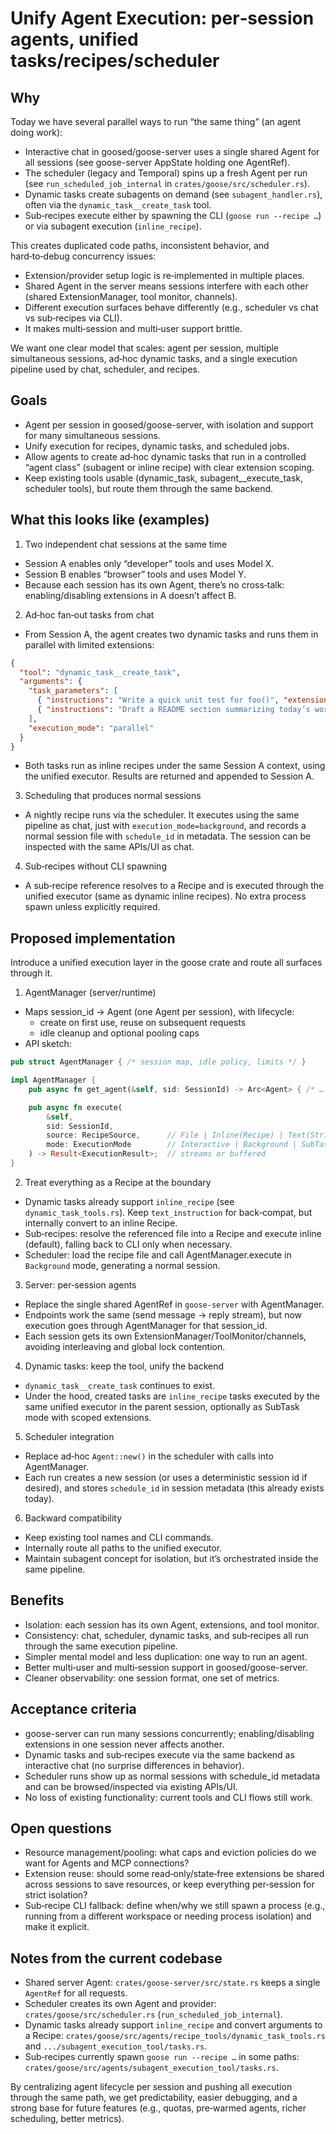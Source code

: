 # Unify Agent Execution: per‑session agents, unified tasks/recipes/scheduler

## Why

Today we have several parallel ways to run “the same thing” (an agent doing work):

- Interactive chat in goosed/goose-server uses a single shared Agent for all sessions (see goose-server AppState holding one AgentRef).
- The scheduler (legacy and Temporal) spins up a fresh Agent per run (see `run_scheduled_job_internal` in `crates/goose/src/scheduler.rs`).
- Dynamic tasks create subagents on demand (see `subagent_handler.rs`), often via the `dynamic_task__create_task` tool.
- Sub‑recipes execute either by spawning the CLI (`goose run --recipe …`) or via subagent execution (`inline_recipe`).

This creates duplicated code paths, inconsistent behavior, and hard‑to‑debug concurrency issues:

- Extension/provider setup logic is re‑implemented in multiple places.
- Shared Agent in the server means sessions interfere with each other (shared ExtensionManager, tool monitor, channels).
- Different execution surfaces behave differently (e.g., scheduler vs chat vs sub‑recipes via CLI).
- It makes multi‑session and multi‑user support brittle.

We want one clear model that scales: agent per session, multiple simultaneous sessions, ad‑hoc dynamic tasks, and a single execution pipeline used by chat, scheduler, and recipes.

## Goals

- Agent per session in goosed/goose-server, with isolation and support for many simultaneous sessions.
- Unify execution for recipes, dynamic tasks, and scheduled jobs.
- Allow agents to create ad‑hoc dynamic tasks that run in a controlled “agent class” (subagent or inline recipe) with clear extension scoping.
- Keep existing tools usable (dynamic_task, subagent__execute_task, scheduler tools), but route them through the same backend.

## What this looks like (examples)

1) Two independent chat sessions at the same time

- Session A enables only “developer” tools and uses Model X.
- Session B enables “browser” tools and uses Model Y.
- Because each session has its own Agent, there’s no cross‑talk: enabling/disabling extensions in A doesn’t affect B.

2) Ad‑hoc fan‑out tasks from chat

- From Session A, the agent creates two dynamic tasks and runs them in parallel with limited extensions:

```json
{
  "tool": "dynamic_task__create_task",
  "arguments": {
    "task_parameters": [
      { "instructions": "Write a quick unit test for foo()", "extensions": ["developer"] },
      { "instructions": "Draft a README section summarizing today’s work", "extensions": [] }
    ],
    "execution_mode": "parallel"
  }
}
```

- Both tasks run as inline recipes under the same Session A context, using the unified executor. Results are returned and appended to Session A.

3) Scheduling that produces normal sessions

- A nightly recipe runs via the scheduler. It executes using the same pipeline as chat, just with `execution_mode=background`, and records a normal session file with `schedule_id` in metadata. The session can be inspected with the same APIs/UI as chat.

4) Sub‑recipes without CLI spawning

- A sub‑recipe reference resolves to a Recipe and is executed through the unified executor (same as dynamic inline recipes). No extra process spawn unless explicitly required.

## Proposed implementation

Introduce a unified execution layer in the goose crate and route all surfaces through it.

1) AgentManager (server/runtime)

- Maps session_id -> Agent (one Agent per session), with lifecycle:
  - create on first use, reuse on subsequent requests
  - idle cleanup and optional pooling caps
- API sketch:

```rust
pub struct AgentManager { /* session map, idle policy, limits */ }

impl AgentManager {
    pub async fn get_agent(&self, sid: SessionId) -> Arc<Agent> { /* … */ }

    pub async fn execute(
        &self,
        sid: SessionId,
        source: RecipeSource,      // File | Inline(Recipe) | Text(String)
        mode: ExecutionMode        // Interactive | Background | SubTask
    ) -> Result<ExecutionResult>;  // streams or buffered
}
```

2) Treat everything as a Recipe at the boundary

- Dynamic tasks already support `inline_recipe` (see `dynamic_task_tools.rs`). Keep `text_instruction` for back‑compat, but internally convert to an inline Recipe.
- Sub‑recipes: resolve the referenced file into a Recipe and execute inline (default), falling back to CLI only when necessary.
- Scheduler: load the recipe file and call AgentManager.execute in `Background` mode, generating a normal session.

3) Server: per‑session agents

- Replace the single shared AgentRef in `goose-server` with AgentManager.
- Endpoints work the same (send message -> reply stream), but now execution goes through AgentManager for that session_id.
- Each session gets its own ExtensionManager/ToolMonitor/channels, avoiding interleaving and global lock contention.

4) Dynamic tasks: keep the tool, unify the backend

- `dynamic_task__create_task` continues to exist.
- Under the hood, created tasks are `inline_recipe` tasks executed by the same unified executor in the parent session, optionally as SubTask mode with scoped extensions.

5) Scheduler integration

- Replace ad‑hoc `Agent::new()` in the scheduler with calls into AgentManager.
- Each run creates a new session (or uses a deterministic session id if desired), and stores `schedule_id` in session metadata (this already exists today).

6) Backward compatibility

- Keep existing tool names and CLI commands.
- Internally route all paths to the unified executor.
- Maintain subagent concept for isolation, but it’s orchestrated inside the same pipeline.

## Benefits

- Isolation: each session has its own Agent, extensions, and tool monitor.
- Consistency: chat, scheduler, dynamic tasks, and sub‑recipes all run through the same execution pipeline.
- Simpler mental model and less duplication: one way to run an agent.
- Better multi‑user and multi‑session support in goosed/goose-server.
- Cleaner observability: one session format, one set of metrics.

## Acceptance criteria

- goose-server can run many sessions concurrently; enabling/disabling extensions in one session never affects another.
- Dynamic tasks and sub‑recipes execute via the same backend as interactive chat (no surprise differences in behavior).
- Scheduler runs show up as normal sessions with schedule_id metadata and can be browsed/inspected via existing APIs/UI.
- No loss of existing functionality: current tools and CLI flows still work.

## Open questions

- Resource management/pooling: what caps and eviction policies do we want for Agents and MCP connections?
- Extension reuse: should some read‑only/state‑free extensions be shared across sessions to save resources, or keep everything per‑session for strict isolation?
- Sub‑recipe CLI fallback: define when/why we still spawn a process (e.g., running from a different workspace or needing process isolation) and make it explicit.

## Notes from the current codebase

- Shared server Agent: `crates/goose-server/src/state.rs` keeps a single `AgentRef` for all requests.
- Scheduler creates its own Agent and provider: `crates/goose/src/scheduler.rs` (`run_scheduled_job_internal`).
- Dynamic tasks already support `inline_recipe` and convert arguments to a Recipe: `crates/goose/src/agents/recipe_tools/dynamic_task_tools.rs` and `.../subagent_execution_tool/tasks.rs`.
- Sub‑recipes currently spawn `goose run --recipe …` in some paths: `crates/goose/src/agents/subagent_execution_tool/tasks.rs`.

By centralizing agent lifecycle per session and pushing all execution through the same path, we get predictability, easier debugging, and a strong base for future features (e.g., quotas, pre‑warmed agents, richer scheduling, better metrics).
